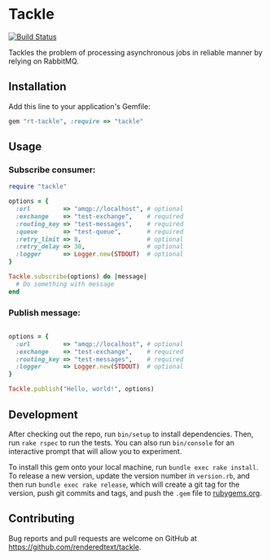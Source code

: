 # Tackle

[![Build Status](https://semaphoreci.com/api/v1/projects/b39e2ae2-2516-4fd7-9e2c-f5be1a043ff5/732979/badge.svg)](https://semaphoreci.com/renderedtext/tackle)

Tackles the problem of processing asynchronous jobs in reliable manner
by relying on RabbitMQ.

## Installation

Add this line to your application's Gemfile:

```ruby
gem "rt-tackle", :require => "tackle"
```

## Usage

### Subscribe consumer:

```ruby
require "tackle"

options = {
  :url         => "amqp://localhost", # optional
  :exchange    => "test-exchange",    # required
  :routing_key => "test-messages",    # required
  :queue       => "test-queue",       # required
  :retry_limit => 8,                  # optional
  :retry_delay => 30,                 # optional
  :logger      => Logger.new(STDOUT)  # optional
}

Tackle.subscribe(options) do |message|
  # Do something with message
end
```

### Publish message:

```ruby

options = {
  :url         => "amqp://localhost", # optional
  :exchange    => "test-exchange",    # required
  :routing_key => "test-messages",    # required
  :logger      => Logger.new(STDOUT)  # optional
}

Tackle.publish("Hello, world!", options)
```

## Development


After checking out the repo, run `bin/setup` to install dependencies. Then,
run `rake rspec` to run the tests. You can also run `bin/console` for an
interactive prompt that will allow you to experiment.

To install this gem onto your local machine, run `bundle exec rake install`.
To release a new version, update the version number in `version.rb`, and
then run `bundle exec rake release`, which will create a git tag for the
version, push git commits and tags, and push the `.gem` file
to [rubygems.org](https://rubygems.org).

## Contributing

Bug reports and pull requests are welcome on GitHub at
https://github.com/renderedtext/tackle.
